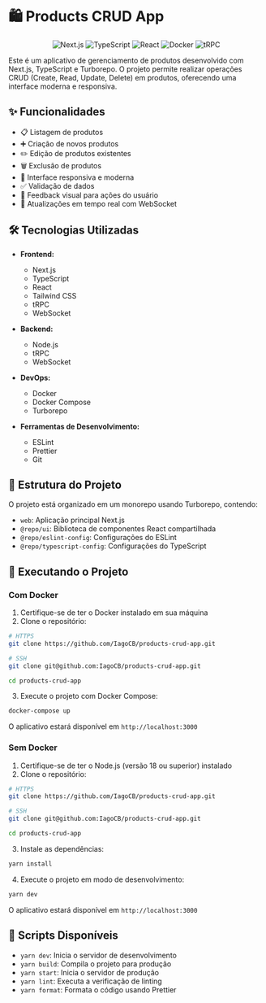 # 🛍️ Products CRUD App

<div align="center">
  <img src="https://img.shields.io/badge/Next.js-000000?style=for-the-badge&logo=next.js&logoColor=white" alt="Next.js"/>
  <img src="https://img.shields.io/badge/TypeScript-007ACC?style=for-the-badge&logo=typescript&logoColor=white" alt="TypeScript"/>
  <img src="https://img.shields.io/badge/React-20232A?style=for-the-badge&logo=react&logoColor=61DAFB" alt="React"/>
  <img src="https://img.shields.io/badge/Docker-2496ED?style=for-the-badge&logo=docker&logoColor=white" alt="Docker"/>
  <img src="https://img.shields.io/badge/tRPC-2596BE?style=for-the-badge&logo=trpc&logoColor=white" alt="tRPC"/>
</div>

Este é um aplicativo de gerenciamento de produtos desenvolvido com Next.js, TypeScript e Turborepo. O projeto permite realizar operações CRUD (Create, Read, Update, Delete) em produtos, oferecendo uma interface moderna e responsiva.

## ✨ Funcionalidades

- 📋 Listagem de produtos
- ➕ Criação de novos produtos
- ✏️ Edição de produtos existentes
- 🗑️ Exclusão de produtos
- 📱 Interface responsiva e moderna
- ✅ Validação de dados
- 💬 Feedback visual para ações do usuário
- 🔄 Atualizações em tempo real com WebSocket

## 🛠️ Tecnologias Utilizadas

- **Frontend:**

  - Next.js
  - TypeScript
  - React
  - Tailwind CSS
  - tRPC
  - WebSocket

- **Backend:**

  - Node.js
  - tRPC
  - WebSocket

- **DevOps:**

  - Docker
  - Docker Compose
  - Turborepo

- **Ferramentas de Desenvolvimento:**
  - ESLint
  - Prettier
  - Git

## 📁 Estrutura do Projeto

O projeto está organizado em um monorepo usando Turborepo, contendo:

- `web`: Aplicação principal Next.js
- `@repo/ui`: Biblioteca de componentes React compartilhada
- `@repo/eslint-config`: Configurações do ESLint
- `@repo/typescript-config`: Configurações do TypeScript

## 🚀 Executando o Projeto

### Com Docker

1. Certifique-se de ter o Docker instalado em sua máquina
2. Clone o repositório:

```bash
# HTTPS
git clone https://github.com/IagoCB/products-crud-app.git

# SSH
git clone git@github.com:IagoCB/products-crud-app.git

cd products-crud-app
```

3. Execute o projeto com Docker Compose:

```bash
docker-compose up
```

O aplicativo estará disponível em `http://localhost:3000`

### Sem Docker

1. Certifique-se de ter o Node.js (versão 18 ou superior) instalado
2. Clone o repositório:

```bash
# HTTPS
git clone https://github.com/IagoCB/products-crud-app.git

# SSH
git clone git@github.com:IagoCB/products-crud-app.git

cd products-crud-app
```

3. Instale as dependências:

```bash
yarn install
```

4. Execute o projeto em modo de desenvolvimento:

```bash
yarn dev
```

O aplicativo estará disponível em `http://localhost:3000`

## 📝 Scripts Disponíveis

- `yarn dev`: Inicia o servidor de desenvolvimento
- `yarn build`: Compila o projeto para produção
- `yarn start`: Inicia o servidor de produção
- `yarn lint`: Executa a verificação de linting
- `yarn format`: Formata o código usando Prettier
